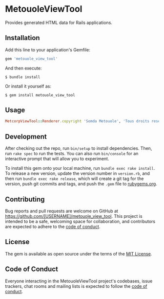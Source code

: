 # MetouoleViewTool

Provides generated HTML data for Rails applications.

## Installation

Add this line to your application's Gemfile:

```ruby
gem 'metouole_view_tool'
```

And then execute:

    $ bundle install

Or install it yourself as:

    $ gem install metouole_view_tool

## Usage
```ruby
MetcorpViewTool::Renderer.copyright 'Somda Metouole', 'Tous droits reservé'
```
## Development

After checking out the repo, run `bin/setup` to install dependencies. Then, run `rake spec` to run the tests. You can also run `bin/console` for an interactive prompt that will allow you to experiment.

To install this gem onto your local machine, run `bundle exec rake install`. To release a new version, update the version number in `version.rb`, and then run `bundle exec rake release`, which will create a git tag for the version, push git commits and tags, and push the `.gem` file to [rubygems.org](https://rubygems.org).

## Contributing

Bug reports and pull requests are welcome on GitHub at https://github.com/[USERNAME]/metouole_view_tool. This project is intended to be a safe, welcoming space for collaboration, and contributors are expected to adhere to the [code of conduct](https://github.com/[USERNAME]/metouole_view_tool/blob/master/CODE_OF_CONDUCT.md).


## License

The gem is available as open source under the terms of the [MIT License](https://opensource.org/licenses/MIT).

## Code of Conduct

Everyone interacting in the MetouoleViewTool project's codebases, issue trackers, chat rooms and mailing lists is expected to follow the [code of conduct](https://github.com/[USERNAME]/metouole_view_tool/blob/master/CODE_OF_CONDUCT.md).
